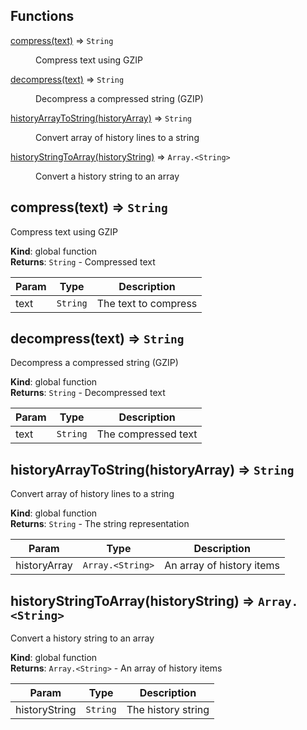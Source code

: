## Functions

<dl>
<dt><a href="#compress">compress(text)</a> ⇒ <code>String</code></dt>
<dd><p>Compress text using GZIP</p>
</dd>
<dt><a href="#decompress">decompress(text)</a> ⇒ <code>String</code></dt>
<dd><p>Decompress a compressed string (GZIP)</p>
</dd>
<dt><a href="#historyArrayToString">historyArrayToString(historyArray)</a> ⇒ <code>String</code></dt>
<dd><p>Convert array of history lines to a string</p>
</dd>
<dt><a href="#historyStringToArray">historyStringToArray(historyString)</a> ⇒ <code>Array.&lt;String&gt;</code></dt>
<dd><p>Convert a history string to an array</p>
</dd>
</dl>

<a name="compress"></a>

## compress(text) ⇒ <code>String</code>
Compress text using GZIP

**Kind**: global function  
**Returns**: <code>String</code> - Compressed text  

| Param | Type | Description |
| --- | --- | --- |
| text | <code>String</code> | The text to compress |

<a name="decompress"></a>

## decompress(text) ⇒ <code>String</code>
Decompress a compressed string (GZIP)

**Kind**: global function  
**Returns**: <code>String</code> - Decompressed text  

| Param | Type | Description |
| --- | --- | --- |
| text | <code>String</code> | The compressed text |

<a name="historyArrayToString"></a>

## historyArrayToString(historyArray) ⇒ <code>String</code>
Convert array of history lines to a string

**Kind**: global function  
**Returns**: <code>String</code> - The string representation  

| Param | Type | Description |
| --- | --- | --- |
| historyArray | <code>Array.&lt;String&gt;</code> | An array of history items |

<a name="historyStringToArray"></a>

## historyStringToArray(historyString) ⇒ <code>Array.&lt;String&gt;</code>
Convert a history string to an array

**Kind**: global function  
**Returns**: <code>Array.&lt;String&gt;</code> - An array of history items  

| Param | Type | Description |
| --- | --- | --- |
| historyString | <code>String</code> | The history string |

